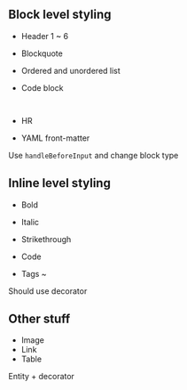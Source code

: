 ## Block level styling

- Header 1 ~ 6
- Blockquote
- Ordered and unordered list
- Code block <pre/>

- HR

- YAML front-matter

Use `handleBeforeInput` and change block type

## Inline level styling

- Bold
- Italic
- Strikethrough

- Code

- Tags ~ <kbd></kbd>

Should use decorator

## Other stuff

- Image
- Link
- Table

Entity + decorator 